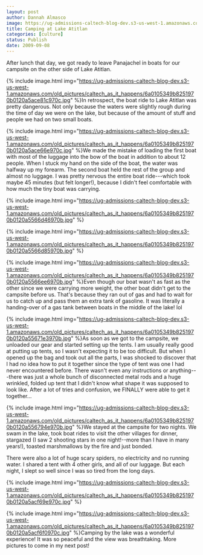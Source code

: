 ```yaml
---
layout: post
author: Dannah Almasco
image: https://ug-admissions-caltech-blog-dev.s3-us-west-1.amazonaws.com/old_pictures/caltech_as_it_happens/6a0105349b8251970b0120a5ace5d4970c.jpg
title: Camping at Lake Atitlan
categories: [culture]
status: Publish
date: 2009-09-08
---
```


After lunch that day, we got ready to leave Panajachel in boats for our campsite on the other side of Lake Atitlan.


{% include image.html img="https://ug-admissions-caltech-blog-dev.s3-us-west-1.amazonaws.com/old_pictures/caltech_as_it_happens/6a0105349b8251970b0120a5ace81c970c.jpg" %}In retrospect, the boat ride to Lake Atitlan was pretty dangerous. Not only because the waters were slightly rough during the time of day we were on the lake, but because of the amount of stuff and people we had on two small boats.


{% include image.html img="https://ug-admissions-caltech-blog-dev.s3-us-west-1.amazonaws.com/old_pictures/caltech_as_it_happens/6a0105349b8251970b0120a5ace66e970c.jpg" %}We made the mistake of loading the first boat with most of the luggage into the bow of the boat in addition to about 12 people. When I stuck my hand on the side of the boat, the water was halfway up my forearm. The second boat held the rest of the group and almost no luggage. I was pretty nervous the entire boat ride---which took maybe 45 minutes (but felt longer!), because I didn't feel comfortable with how much the tiny boat was carrying.


{% include image.html img="https://ug-admissions-caltech-blog-dev.s3-us-west-1.amazonaws.com/old_pictures/caltech_as_it_happens/6a0105349b8251970b0120a5566d46970b.jpg" %}

{% include image.html img="https://ug-admissions-caltech-blog-dev.s3-us-west-1.amazonaws.com/old_pictures/caltech_as_it_happens/6a0105349b8251970b0120a5566d85970b.jpg" %}

{% include image.html img="https://ug-admissions-caltech-blog-dev.s3-us-west-1.amazonaws.com/old_pictures/caltech_as_it_happens/6a0105349b8251970b0120a5566ee6970b.jpg" %}Even though our boat wasn't as fast as the other since we were carrying more weight, the other boat didn't get to the campsite before us. That's because they ran out of gas and had to wait for us to catch up and pass them an extra tank of gasoline. It was literally a handing-over of a gas tank between boats in the middle of the lake! lol

{% include image.html img="https://ug-admissions-caltech-blog-dev.s3-us-west-1.amazonaws.com/old_pictures/caltech_as_it_happens/6a0105349b8251970b0120a55671e3970b.jpg" %}As soon as we got to the campsite, we unloaded our gear and started setting up the tents. I am usually really good at putting up tents, so I wasn't expecting it to be too difficult. But when I opened up the bag and took out all the parts, I was shocked to discover that I had no idea how to put it together since the type of tent was one I had never encountered before. There wasn't even any instructions or anything---there was just a whole bunch of disconnected metal rods and a huge wrinkled, folded up tent that I didn't know what shape it was supposed to look like. After a lot of tries and confusion, we FINALLY were able to get it together...


{% include image.html img="https://ug-admissions-caltech-blog-dev.s3-us-west-1.amazonaws.com/old_pictures/caltech_as_it_happens/6a0105349b8251970b0120a556794e970b.jpg" %}We stayed at the campsite for two nights. We swam in the lake, took boat rides to visit the other villages for dinner, stargazed (I saw 2 shooting stars in one night!--more than I have in many years!), toasted marshmallows by the fire and just bonded.

There were also a lot of huge scary spiders, no electricity and no running water. I shared a tent with 4 other girls, and all of our luggage. But each night, I slept so well since I was so tired from the long days.


{% include image.html img="https://ug-admissions-caltech-blog-dev.s3-us-west-1.amazonaws.com/old_pictures/caltech_as_it_happens/6a0105349b8251970b0120a5acf69e970c.jpg" %}

{% include image.html img="https://ug-admissions-caltech-blog-dev.s3-us-west-1.amazonaws.com/old_pictures/caltech_as_it_happens/6a0105349b8251970b0120a5acf6f0970c.jpg" %}Camping by the lake was a wonderful experience! It was so peaceful and the view was breathtaking. More pictures to come in my next post!
